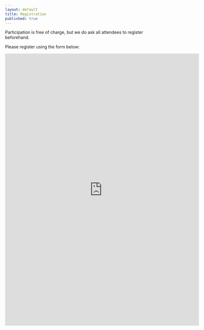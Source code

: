 ```yaml
---
layout: default
title: Registration
published: true
---
```


Participation is free of charge, but we do ask all attendees to register beforehand.

Please register using the form below:

<iframe src="https://forms.gle/BSyBmS9DBGzGsFTY6/viewform?embedded=true" width="640" height="897" frameborder="0" marginheight="0" marginwidth="0">Loading…</iframe>

<!-- <iframe src="https://docs.google.com/forms/d/e/1FAIpQLSeSKgAB_0DG4ITiEAmQul5nI7jdEPNwIgnewSYnD9mkCuh-Wg/viewform?embedded=true" width="640" height="897" frameborder="0" marginheight="0" marginwidth="0">Loading…</iframe> -->
<!-- Registration is currently closed. -->
